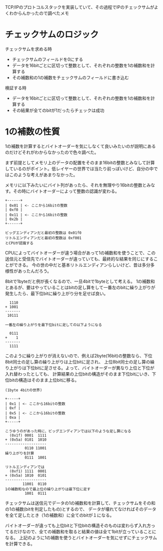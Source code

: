 <script context="module">
    export let metadata = {
        title: "IPのチェックサムについて",
        date: "2023-10-09 17:00:00",
        description: "IPのパケットのチェックサムについて調べた。",
    };
</script>

TCP/IPのプロトコルスタックを実装していて、その過程でIPのチェックサムがよくわからんかったので調べたメモ

# チェックサムのロジック

チェックサムを求める時

* チェックサムのフィールドを0にする
* データを16bitごとに区切って整数として、それぞれの整数を1の補数和を計算する
* その補数和の1の補数をチェックサムのフィールドに書き込む

検証する時

* データを16bitごとに区切って整数として、それぞれの整数を1の補数和を計算する
* その結果が全てのbitが1だったらチェックは成功

# 1の補数の性質

1の補数を計算するとバイトオーダーを気にしなくて良いみたいのが説明にあるのだけどそれがわからなかったので色々調べた。

まず前提としてメモリ上のデータの配置をそのまま16bitの整数とみなして計算しているのがポイント。低レイヤーの世界では当たり前っぽいけど、自分の中ではこのような考えがあまりなかった。

メモリに以下みたいにバイト列があったら、それを無理やり16bitの整数とみなす。その時にバイトオーダーによって整数の認識が変わる。

```text
+------+
| 0x01 | <- ここから16bitの整数
| 0xf0 |
| 0x11 | <- ここから16bitの整数
| 0x2b |
+------+

ビッグエンディアンだと最初の整数は 0x01f0
リトルエンディアンだと最初の整数は 0xf001
とCPUが認識する
```

CPUによってバイトオーダーが違う場合があって1の補数和を使うことで、この送信元と受信先でバイトオーダーが違っていても、最終的な結果を同じにすることができる。
今の世の中だと基本リトルエンディアンらしいけど、昔は多分多様性があったんだろう。

8bitで1byteだと例が長くなるので、一旦4bitで1byteとして考える。
1の補数和とあるが、要はやっていることはbitの足し算をして一番左のbitに繰り上がりが発生したら、最下位bitに繰り上がり分を足せば良い。

```text
  1110
+ 1001
-------
 10111

一番左の繰り上がりを最下位bitに足しての以下ようになる

  0111
+    1
-------
  1111
```

このように繰り上がりが消えないので、例えば2byte(16bit)の整数なら、下位8bit同士の足し算の繰り上がりは上位bitに足され、
上位8bit同士の足し算の繰り上がりは下位bitに足させる。よって、バイトオーダーが異なり上位と下位が入れ替わったとしても、
計算結果の上位bitの構造がそのまま下位bitにいき、下位bitの構造はそのまま上位bitに移る。

```text
(1byte 4bitの世界)

+-----+
| 0x1 | <- ここから16bitの整数
| 0xf |
| 0x5 | <- ここから16bitの整数
| 0xa |
+-----+

こうゆうのがあった時に、ビッグエンディアンでは以下のような足し算になる
  (0x1f) 0001  1111
+ (0x5a) 0101  1010
-------------------
         0110 11001
繰り上がりを計算
         0111  1001

リトルエンディアンでは
  (0xf1) 1111  0001
+ (0x5a) 1010  0101
-------------------
        11001  0110
1の補数和なので最上位の繰り上がりは最下位に足す
         1001  0111
```

チェックサムは送信元でデータの1の補数和を計算して、チェックサムをその和の1の補数(bitを判定したもの)とするので、
データが壊れてなければそのデータを全て足したとき（1の補数和）に全てのbitが１になる。

バイトオーダーが違っても上位bitと下位bitの構造そのものは変わらず入れ方ってるだけなので、全ての補数和を取ると結果の値は全て1bitが立っていることになる。
上記のように1の補数を使うとバイトオーダーを気にせずにチェックサムを計算できる。